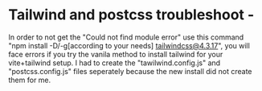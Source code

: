 # Tailwind and postcss troubleshoot - 
In order to not get the "Could not find module error" use this command "npm install -D/-g[according to your needs] tailwindcss@4.3.17", you will face errors if you try the vanila method to install tailwind for your vite+tailwind setup.
I had to create the "tawilwind.config.js" and "postcss.config.js" files seperately because the new install did not create them for me.
